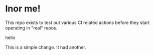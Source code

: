 # Inor me!

This repo exists to test out various CI related actions before they start operating in "real" repos.


hello

<!--

ponylang/action-testing@0.60.0

corral add github.com/ponylang/action-testing.git --version 0.60.0

other stuff

corral add github.com/ponylang/action-testing.git -v 0.60.0

-->

This is a simple change. It had another.

